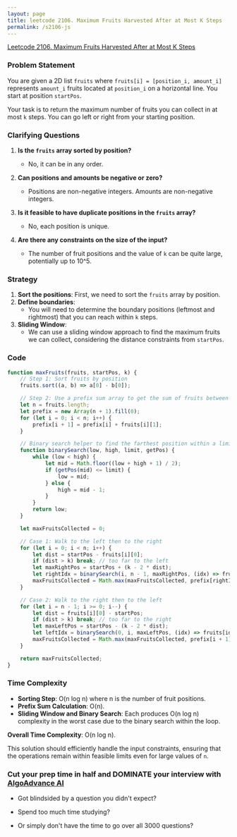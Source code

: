 ```yaml
---
layout: page
title: leetcode 2106. Maximum Fruits Harvested After at Most K Steps
permalink: /s2106-js
---
```

[Leetcode 2106. Maximum Fruits Harvested After at Most K Steps](https://algoadvance.github.io/algoadvance/l2106)
### Problem Statement

You are given a 2D list `fruits` where `fruits[i] = [position_i, amount_i]` represents `amount_i` fruits located at `position_i` on a horizontal line. You start at position `startPos`. 

Your task is to return the maximum number of fruits you can collect in at most `k` steps. You can go left or right from your starting position.

### Clarifying Questions

1. **Is the `fruits` array sorted by position?**
   - No, it can be in any order.

2. **Can positions and amounts be negative or zero?**
   - Positions are non-negative integers. Amounts are non-negative integers.

3. **Is it feasible to have duplicate positions in the `fruits` array?**
   - No, each position is unique.

4. **Are there any constraints on the size of the input?**
   - The number of fruit positions and the value of `k` can be quite large, potentially up to 10^5.

### Strategy

1. **Sort the positions**: First, we need to sort the `fruits` array by position.
2. **Define boundaries**:
   - You will need to determine the boundary positions (leftmost and rightmost) that you can reach within `k` steps.
3. **Sliding Window**:
   - We can use a sliding window approach to find the maximum fruits we can collect, considering the distance constraints from `startPos`.

### Code

```javascript
function maxFruits(fruits, startPos, k) {
    // Step 1: Sort fruits by position
    fruits.sort((a, b) => a[0] - b[0]);

    // Step 2: Use a prefix sum array to get the sum of fruits between any two positions
    let n = fruits.length;
    let prefix = new Array(n + 1).fill(0);
    for (let i = 0; i < n; i++) {
        prefix[i + 1] = prefix[i] + fruits[i][1];
    }

    // Binary search helper to find the farthest position within a limit
    function binarySearch(low, high, limit, getPos) {
        while (low < high) {
            let mid = Math.floor((low + high + 1) / 2);
            if (getPos(mid) <= limit) {
                low = mid;
            } else {
                high = mid - 1;
            }
        }
        return low;
    }

    let maxFruitsCollected = 0;

    // Case 1: Walk to the left then to the right
    for (let i = 0; i < n; i++) {
        let dist = startPos - fruits[i][0];
        if (dist > k) break; // too far to the left
        let maxRightPos = startPos + (k - 2 * dist);
        let rightIdx = binarySearch(i, n - 1, maxRightPos, (idx) => fruits[idx][0]);
        maxFruitsCollected = Math.max(maxFruitsCollected, prefix[rightIdx + 1] - prefix[i]);
    }

    // Case 2: Walk to the right then to the left
    for (let i = n - 1; i >= 0; i--) {
        let dist = fruits[i][0] - startPos;
        if (dist > k) break; // too far to the right
        let maxLeftPos = startPos - (k - 2 * dist);
        let leftIdx = binarySearch(0, i, maxLeftPos, (idx) => fruits[idx][0]);
        maxFruitsCollected = Math.max(maxFruitsCollected, prefix[i + 1] - prefix[leftIdx]);
    }

    return maxFruitsCollected;
}
```

### Time Complexity

- **Sorting Step**: O(n log n) where n is the number of fruit positions.
- **Prefix Sum Calculation**: O(n).
- **Sliding Window and Binary Search**: Each produces O(n log n) complexity in the worst case due to the binary search within the loop.

**Overall Time Complexity**: O(n log n).

This solution should efficiently handle the input constraints, ensuring that the operations remain within feasible limits even for large values of `n`.


### Cut your prep time in half and DOMINATE your interview with [AlgoAdvance AI](https://algoAdvance.com)

- Got blindsided by a question you didn't expect?

- Spend too much time studying?

- Or simply don't have the time to go over all 3000 questions?

